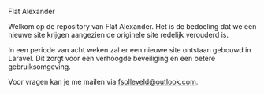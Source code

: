 Flat Alexander

Welkom op de repository van Flat Alexander. Het is de bedoeling dat we een nieuwe site krijgen aangezien de originele site redelijk verouderd is.

In een periode van acht weken zal er een nieuwe site ontstaan gebouwd in Laravel. Dit zorgt voor een verhoogde beveiliging en een betere gebruiksomgeving. 

Voor vragen kan je me mailen via fsolleveld@outlook.com.